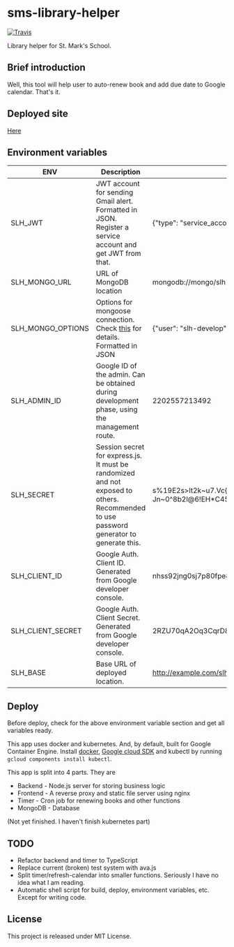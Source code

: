 # sms-library-helper
[![Travis](https://img.shields.io/travis/Holi0317/sms-library-helper.svg?style=flat-square)](https://travis-ci.org/Holi0317/sms-library-helper)

Library helper for St. Mark's School.

## Brief introduction
Well, this tool will help user to auto-renew book and add due date to Google calendar. That's it.

## Deployed site
[Here](https://slh.holi0317.net/)

## Environment variables
| ENV | Description | Example |
| --- | ----------- | ------- |
| SLH_JWT | JWT account for sending Gmail alert. Formatted in JSON. Register a service account and get JWT from that. | {"type": "service_account",...} |
| SLH_MONGO_URL | URL of MongoDB location | mongodb://mongo/slh-development |
| SLH_MONGO_OPTIONS | Options for mongoose connection. Check [this](http://mongoosejs.com/docs/guide.html#options) for details. Formatted in JSON | {"user": "slh-develop", "pass": "####"} |
| SLH_ADMIN_ID | Google ID of the admin. Can be obtained during development phase, using the management route. | 2202557213492 |
| SLH_SECRET | Session secret for express.js. It must be randomized and not exposed to others. Recommended to use password generator to generate this. | s%19E2s>lt2k~u7.Vc{^XK{?Jn~0^8b2l@6!EH*C45EHBnp3mRd5E~1eT9`ie$ |
| SLH_CLIENT_ID | Google Auth. Client ID. Generated from Google developer console. | nhss92jng0sj7p80fpe8k.apps.googleusercontent.com |
| SLH_CLIENT_SECRET | Google Auth. Client Secret. Generated from Google developer console. | 2RZU70qA2Oq3CqrD853k1f8o8dbToJsC |
| SLH_BASE |  Base URL of deployed location. | http://example.com/slh | 

## Deploy
Before deploy, check for the above environment variable section and get all variables ready.

This app uses docker and kubernetes. And, by default, built for Google Container Engine. Install [docker](https://www.docker.com/products/docker#/linux), [Google cloud SDK](https://cloud.google.com/sdk/) and kubectl by running `gcloud components install kubectl`.

This app is split into 4 parts. They are
 - Backend - Node.js server for storing business logic
 - Frontend - A reverse proxy and static file server using nginx
 - Timer - Cron job for renewing books and other functions
 - MongoDB - Database

(Not yet finished. I haven't finish kubernetes part)

## TODO
 - Refactor backend and timer to TypeScript
 - Replace current (broken) test system with ava.js
 - Split timer/refresh-calendar into smaller functions. Seriously I have no idea what I am reading.
 - Automatic shell script for build, deploy, environment variables, etc. Except for writing code.

## License
This project is released under MIT License.